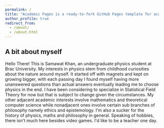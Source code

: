 ```yaml
---
permalink: /
title: "Academic Pages is a ready-to-fork GitHub Pages template for academic personal websites"
author_profile: true
redirect_from: 
  - /about/
  - /about.html
---
```


A bit about myself
------
Hello There! This is Samawat Khan, an undergraduate physics student at Brac University. My interests in physics stem from childhood curiosities about the nature around myself. It started off with magnets and kept on growing bigger, with each passing day I found myself having more unanswered questions than actual answers eventually leading me to choose physics in the end. I have been considering to specialize in Statistical Field Theory for now but that is subject to change given the circumstances. My other adjacent academic interests involve mathematics and theoretical computer science while nonadjacent ones involve certain sub branches of philosophy namely ethics and epistemology. I'm also a sucker for the history of physics, maths and philosophy in general. Speaking of hobbies, there isn't much here besides video games. I'd like to be a teacher one day.
